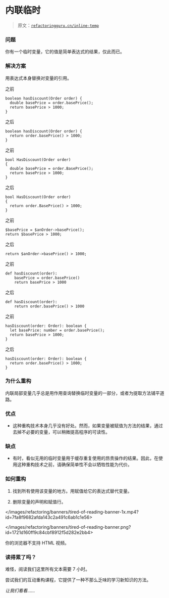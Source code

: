# 内联临时

> 原文：[`refactoringguru.cn/inline-temp`](https://refactoringguru.cn/inline-temp)

### 问题

你有一个临时变量，它的值是简单表达式的结果，仅此而已。

### 解决方案

用表达式本身替换对变量的引用。

之前

```
boolean hasDiscount(Order order) {
  double basePrice = order.basePrice();
  return basePrice > 1000;
}
```

之后

```
boolean hasDiscount(Order order) {
  return order.basePrice() > 1000;
}
```

之前

```
bool HasDiscount(Order order)
{
  double basePrice = order.BasePrice();
  return basePrice > 1000;
}
```

之后

```
bool HasDiscount(Order order)
{
  return order.BasePrice() > 1000;
}
```

之前

```
$basePrice = $anOrder->basePrice();
return $basePrice > 1000;
```

之后

```
return $anOrder->basePrice() > 1000;
```

之前

```
def hasDiscount(order):
    basePrice = order.basePrice()
    return basePrice > 1000
```

之后

```
def hasDiscount(order):
    return order.basePrice() > 1000
```

之前

```
hasDiscount(order: Order): boolean {
  let basePrice: number = order.basePrice();
  return basePrice > 1000;
}
```

之后

```
hasDiscount(order: Order): boolean {
  return order.basePrice() > 1000;
}
```

### 为什么重构

内联局部变量几乎总是用作用查询替换临时变量的一部分，或者为提取方法铺平道路。

### 优点

+   这种重构技术本身几乎没有好处。然而，如果变量被赋值为方法的结果，通过去掉不必要的变量，可以稍微提高程序的可读性。

### 缺点

+   有时，看似无用的临时变量用于缓存重复使用的昂贵操作的结果。因此，在使用这种重构技术之前，请确保简单性不会以牺牲性能为代价。

### 如何重构

1.  找到所有使用该变量的地方。用赋值给它的表达式替代变量。

1.  删除变量的声明和赋值行。

</images/refactoring/banners/tired-of-reading-banner-1x.mp4?id=7fa8f9682afda143c2a491c6ab1c1e56>

</images/refactoring/banners/tired-of-reading-banner.png?id=1721d160ff9c84cbf8912f5d282e2bb4>

你的浏览器不支持 HTML 视频。

### 读得累了吗？

难怪，阅读我们这里所有文本需要 7 小时。

尝试我们的互动重构课程，它提供了一种不那么乏味的学习新知识的方法。

*让我们看看……*

